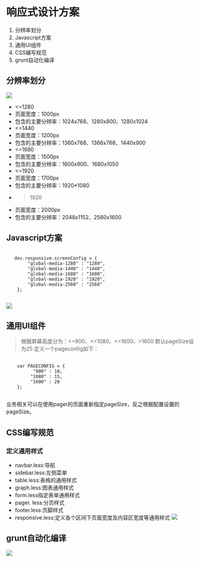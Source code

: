 响应式设计方案
=======
1. 分辨率划分
2. Javascript方案
3. 通用UI组件
4. CSS编写规范
5. grunt自动化编译

分辨率划分
-----------------
![](http://d.pcs.baidu.com/thumbnail/7ef2ce4d5adc9a98d9ecbb54ee49b17e?fid=774302184-250528-189015127821770&time=1419829200&rt=sh&sign=FDTAER-DCb740ccc5511e5e8fedcff06b081203-kWmIb%2FuVPwks9HLto44sDOq%2FqMg%3D&expires=2h&prisign=unkown&chkv=0&chkbd=0&chkpc=&size=c850_u580&quality=100 "")
+ <=1280
 + 页面宽度：1000px
 + 包含的主要分辨率：1024x768、1280x800、1280x1024
+ <=1440
 + 页面宽度：1200px
 + 包含的主要分辨率：1360x768、1366x768、1440x900
+ <=1680
 + 页面宽度：1500px
 + 包含的主要分辨率：1600x900、1680x1050
+ <=1920
 + 页面宽度：1700px
 + 包含的主要分辨率：1920*1080
+ >1920
 + 页面宽度：2000px
 + 包含的主要分辨率：2048x1152、2560x1600

Javascript方案
-----------------
<pre>
 <code>
   dev.responsive.screenConfig = {
        "global-media-1280" : "1280",
        "global-media-1440" : "1440",
        "global-media-1680" : "1680",
        "global-media-1920" : "1920",
        "global-media-2560" : "2560"
    };
 </code>
</pre>
 
![](http://d.pcs.baidu.com/thumbnail/3bb643bb649c40593b6b26178e8422b7?fid=774302184-250528-421403417141004&time=1419829200&rt=sh&sign=FDTAER-DCb740ccc5511e5e8fedcff06b081203-7FN%2F2RDaAesRheIThvJM5kxaE0I%3D&expires=2h&prisign=unkown&chkv=0&chkbd=0&chkpc=&size=c850_u580&quality=100 "")

通用UI组件
-----------------
> 根据屏幕高度分为：<=900、<=1080、<=1600、>1600
> 默认pageSize设为25
> 定义一个pageconfig如下：

<pre>
 <code>
    var PAGECONFIG = {
          "900" : 10,
         "1080" : 15,
         "1600" : 20
    };
 </code>
</pre>
业务相关可以在使用pager的页面重新指定pageSize，反之根据配置设置的pageSize。

CSS编写规范
-----------------
### 定义通用样式 ######
* navbar.less:导航
* sidebar.less:左侧菜单
* table.less:表格的通用样式
* graph.less:图表通用样式
* form.less指定表单通用样式
* pager. less:分页样式
* footer.less:页脚样式
* responsive.less:定义各个区间下页面宽度及内容区宽度等通用样式
![](http://d.pcs.baidu.com/thumbnail/d49e2cf98d2762377fed23f730ff10e4?fid=774302184-250528-289959640975567&time=1419829200&rt=sh&sign=FDTAER-DCb740ccc5511e5e8fedcff06b081203-v15JhwtthAjWkGkiOmcqFhLtJ8k%3D&expires=2h&prisign=unkown&chkv=0&chkbd=0&chkpc=&size=c850_u580&quality=100 "")

grunt自动化编译
-----------------
![](http://d.pcs.baidu.com/thumbnail/7d5e32cb7b36a8bc44440c351712bab1?fid=774302184-250528-1028679028203381&time=1419829200&rt=sh&sign=FDTAER-DCb740ccc5511e5e8fedcff06b081203-RdMMHahBf25aMLBDMrGSNVeX02I%3D&expires=2h&prisign=unkown&chkv=0&chkbd=0&chkpc=&size=c850_u580&quality=100 "")
